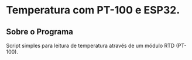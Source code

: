 # Temperatura com PT-100 e ESP32.

## Sobre o Programa
Script simples para leitura de temperatura através de um módulo RTD (PT-100).
